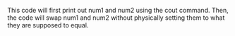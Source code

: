 This code will first print out num1 and num2  using the cout command. Then, the code will swap num1 and num2 without physically setting them to what they are supposed to equal.
